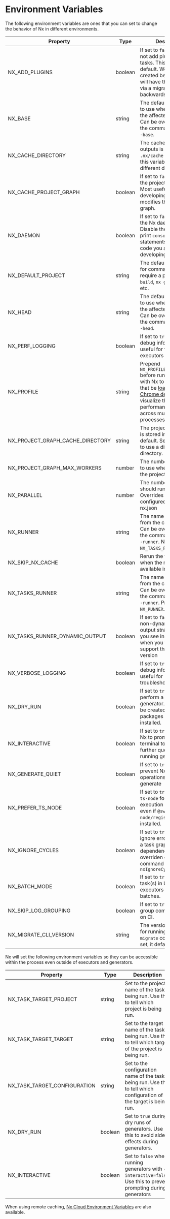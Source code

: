# Environment Variables

The following environment variables are ones that you can set to change the behavior of Nx in different environments.

| Property                         | Type    | Description                                                                                                                                                                                                                            |
| -------------------------------- | ------- | -------------------------------------------------------------------------------------------------------------------------------------------------------------------------------------------------------------------------------------- |
| NX_ADD_PLUGINS                   | boolean | If set to `false`, Nx will not add plugins to infer tasks. This is `true` by default. Workspaces created before Nx 18 will have this disabled via a migration for backwards compatibility                                              |
| NX_BASE                          | string  | The default base branch to use when calculating the affected projects. Can be overridden on the command line with `--base`.                                                                                                            |
| NX_CACHE_DIRECTORY               | string  | The cache for task outputs is stored in `.nx/cache` by default. Set this variable to use a different directory.                                                                                                                        |
| NX_CACHE_PROJECT_GRAPH           | boolean | If set to `false`, disables the project graph cache. Most useful when developing a plugin that modifies the project graph.                                                                                                             |
| NX_DAEMON                        | boolean | If set to `false`, disables the Nx daemon process. Disable the daemon to print `console.log` statements in plugin code you are developing.                                                                                             |
| NX_DEFAULT_PROJECT               | string  | The default project used for commands which require a project. e.g. `nx build`, `nx g component`, etc.                                                                                                                                 |
| NX_HEAD                          | string  | The default head branch to use when calculating the affected projects. Can be overridden on the command line with `--head`.                                                                                                            |
| NX_PERF_LOGGING                  | boolean | If set to `true`, will print debug information useful for for profiling executors and Nx itself                                                                                                                                        |
| NX_PROFILE                       | string  | Prepend `NX_PROFILE=profile.json` before running targets with Nx to generate a file that be [loaded in Chrome dev tools](/recipes/troubleshooting/performance-profiling) to visualize the performance of Nx across multiple processes. |
| NX_PROJECT_GRAPH_CACHE_DIRECTORY | string  | The project graph cache is stored in `.nx/cache` by default. Set this variable to use a different directory.                                                                                                                           |
| NX_PROJECT_GRAPH_MAX_WORKERS     | number  | The number of workers to use when calculating the project graph.                                                                                                                                                                       |
| NX_PARALLEL                      | number  | The number of tasks Nx should run in parallel. Overrides any configured value inside nx.json                                                                                                                                           |
| NX_RUNNER                        | string  | The name of task runner from the config to use. Can be overridden on the command line with `--runner`. Not read if `NX_TASKS_RUNNER` is set.                                                                                           |
| NX_SKIP_NX_CACHE                 | boolean | Rerun the tasks even when the results are available in the cache                                                                                                                                                                       |
| NX_TASKS_RUNNER                  | string  | The name of task runner from the config to use. Can be overridden on the command line with `--runner`. Preferred over `NX_RUNNER`.                                                                                                     |
| NX_TASKS_RUNNER_DYNAMIC_OUTPUT   | boolean | If set to `false`, will use non-dynamic terminal output strategy (what you see in CI), even when you terminal can support the dynamic version                                                                                          |
| NX_VERBOSE_LOGGING               | boolean | If set to `true`, will print debug information useful for troubleshooting                                                                                                                                                              |
| NX_DRY_RUN                       | boolean | If set to `true`, will perform a dry run of the generator. No files will be created and no packages will be installed.                                                                                                                 |
| NX_INTERACTIVE                   | boolean | If set to `true`, will allow Nx to prompt you in the terminal to answer some further questions when running generators.                                                                                                                |
| NX_GENERATE_QUIET                | boolean | If set to `true`, will prevent Nx logging file operations during generate                                                                                                                                                              |
| NX_PREFER_TS_NODE                | boolean | If set to `true`, Nx will use `ts-node` for local execution of plugins even if `@swc-node/register` is installed.                                                                                                                      |
| NX_IGNORE_CYCLES                 | boolean | If set to `true`, Nx will ignore errors created by a task graph circular dependency. Can be overriden on the command line with `--nxIgnoreCycles`                                                                                      |
| NX_BATCH_MODE                    | boolean | If set to `true`, Nx will run task(s) in batches for executors which support batches.                                                                                                                                                  |
| NX_SKIP_LOG_GROUPING             | boolean | If set to `true`, Nx will not group command's logs on CI.                                                                                                                                                                              |
| NX_MIGRATE_CLI_VERSION           | string  | The version of Nx to use for running the `nx migrate` command. If not set, it defaults to `latest`.                                                                                                                                    |

Nx will set the following environment variables so they can be accessible within the process even outside of executors and generators.

| Property                     | Type    | Description                                                                                                           |
| ---------------------------- | ------- | --------------------------------------------------------------------------------------------------------------------- |
| NX_TASK_TARGET_PROJECT       | string  | Set to the project name of the task being run. Use this to tell which project is being run.                           |
| NX_TASK_TARGET_TARGET        | string  | Set to the target name of the task being run. Use this to tell which target of the project is being run.              |
| NX_TASK_TARGET_CONFIGURATION | string  | Set to the configuration name of the task being run. Use this to tell which configuration of the target is being run. |
| NX_DRY_RUN                   | boolean | Set to `true` during dry runs of generators. Use this to avoid side effects during generators.                        |
| NX_INTERACTIVE               | boolean | Set to `false` when running generators with `--interactive=false`. Use this to prevent prompting during generators    |

When using remote caching, [Nx Cloud Environment Variables](/ci/reference/env-vars) are also available.
